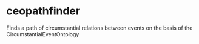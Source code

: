 # ceopathfinder
Finds a path of circumstantial relations between events on the basis of the CircumstantialEventOntology

